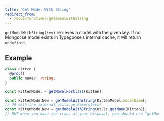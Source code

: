```yaml
---
title: 'Get Model With String'
redirect_from:
  - /docs/functions/getmodelwithstring
---
```


`getModelWithString(key)` retrieves a model with the given key. If no Mongoose model exists in Typegoose's internal cache, it will return `undefined`.

## Example

```ts
class Kitten {
  @prop()
  public name?: string;
}

const KittenModel = getModelForClass(Kitten);

const KittenModelNew = getModelWithString(KittenModel.modelName);
// OR with the internal utils.getName(class)
const KittenModelNew = getModelWithString(utils.getName(Kitten));
// BUT when you have the class at your disposal, you should use "getModelForClass" - it will return the already compiled model
```
